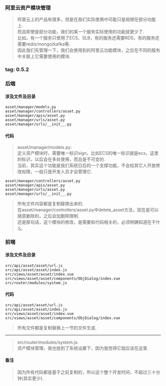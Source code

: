 ### 阿里云资产模块管理
> 阿里云上的产品有很多，但是在我们实际使用中可能只是局限在部分功能上.  
> 而且即使是部分功能，我们的某一个服务实际使用的功能就更少了.  
> 比如，有一个服务只使用了ECS、SLB，有的服务还需要RDS，有的服务还需要redis/mongo/kafka等.  
> 因此我们先管理一下，我们会使用到的阿里云功能模块，之后在不同的服务中关联上它需要使用的模块.  

### tag: 0.5.2

### 后端

#### 涉及文件及目录
```
asset/manager/models.py
asset/manager/controllers/asset.py
asset/manager/apis/asset.py
asset/manager/urls/asset.py
asset/manager/urls/__init__.py
```

#### 代码
> asset/manager/models.py:  
> 定义资产模块时，需要唯一标识sign，比如ECS的唯一标识就是ecs，这里的标识，以后会在多处使用，而且是不可变的.  
> 当前，其实这个功能是我们系统日后的一个支撑功能，不会给其它人开放修改权限，一般只是开发人员才会管理它.  

> 
```
asset/manager/controllers/asset.py
asset/manager/apis/asset.py
asset/manager/urls/asset.py
asset/manager/urls/__init__.py
```
> 所有文件内容都是复制替换出来的.  
> 在asset/manager/controllers/asset.py中delete_asset方法，现在是可以随意删除的，之后会加删除限制.  
> 还是那句话，这个模块的修改，是需要和代码相关的，必须明确知道在干什么.  


### 前端

#### 涉及文件及目录
```
src/api/asset/asset/url.js
src/api/asset/asset/index.js
src/views/asset/asset/index.vue
src/views/asset/asset/components/ObjDialog/index.vue
src/router/modules/system.js
```

#### 代码
> 
```
src/api/asset/asset/url.js
src/api/asset/asset/index.js
src/views/asset/asset/index.vue
src/views/asset/asset/components/ObjDialog/index.vue
```
> 所有文件都是复制替换上一节的文件生成.  

------
> src/router/modules/system.js:  
> 资产模块管理，我也放到了系统设置下，因为我觉得它就应该在这里.  


#### 备注
> 因为所有代码都是基于之前复制的，所以这个整个开发时间，不超过三十分钟(其实更少).  
